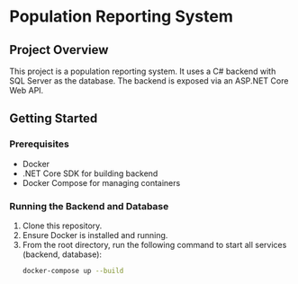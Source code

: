 # Population Reporting System

## Project Overview
This project is a population reporting system. It uses a C# backend with SQL Server as the database. The backend is exposed via an ASP.NET Core Web API.

## Getting Started

### Prerequisites
- Docker
- .NET Core SDK for building backend
- Docker Compose for managing containers

### Running the Backend and Database
1. Clone this repository.
2. Ensure Docker is installed and running.
3. From the root directory, run the following command to start all services (backend, database):
   ```bash
   docker-compose up --build

